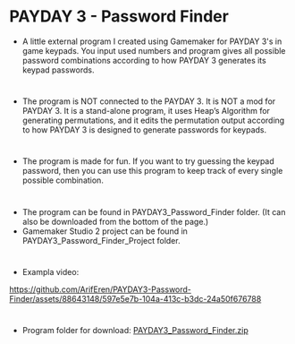 # PAYDAY 3 - Password Finder
* A little external program I created using Gamemaker for PAYDAY 3's in game keypads. You input used numbers and program gives all possible password combinations according to how PAYDAY 3 generates its keypad passwords.
#  
* The program is NOT connected to the PAYDAY 3. It is NOT a mod for PAYDAY 3. It is a stand-alone program, it uses Heap’s Algorithm for generating permutations, and it edits the permutation output according to how PAYDAY 3 is designed to generate passwords for keypads.
#  
* The program is made for fun. If you want to try guessing the keypad password, then you can use this program to keep track of every single possible combination.
#  
* The program can be found in PAYDAY3_Password_Finder folder. (It can also be downloaded from the bottom of the page.)
* Gamemaker Studio 2 project can be found in PAYDAY3_Password_Finder_Project folder.
#  
* Exampla video:

https://github.com/ArifEren/PAYDAY3-Password-Finder/assets/88643148/597e5e7b-104a-413c-b3dc-24a50f676788
#  
* Program folder for download:
[PAYDAY3_Password_Finder.zip](https://github.com/ArifEren/PAYDAY3-Password-Finder/files/12750525/PAYDAY3_Password_Finder.zip)
